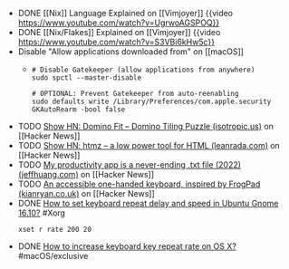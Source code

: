 - DONE [[Nix]] Language Explained on [[Vimjoyer]]
  {{video https://www.youtube.com/watch?v=UgrwoAGSPOQ}}
- DONE [[Nix/Flakes]] Explained on [[Vimjoyer]]
  {{video https://www.youtube.com/watch?v=S3VBi6kHw5c}}
- Disable "Allow applications downloaded from" on [[macOS]]
	- ```shell
	  # Disable Gatekeeper (allow applications from anywhere)
	  sudo spctl --master-disable
	  
	  # OPTIONAL: Prevent Gatekeeper from auto-reenabling
	  sudo defaults write /Library/Preferences/com.apple.security GKAutoRearm -bool false
	  ```
- TODO [Show HN: Domino Fit – Domino Tiling Puzzle (isotropic.us)](https://news.ycombinator.com/item?id=39420966) on [[Hacker News]]
- TODO [Show HN: htmz – a low power tool for HTML (leanrada.com)](https://news.ycombinator.com/item?id=39429370) on [[Hacker News]]
- TODO [My productivity app is a never-ending .txt file (2022) (jeffhuang.com)](https://news.ycombinator.com/item?id=39432876) on [[Hacker News]]
- TODO [An accessible one-handed keyboard, inspired by FrogPad (kianryan.co.uk)](https://news.ycombinator.com/item?id=39418810) on [[Hacker News]]
- DONE [How to set keyboard repeat delay and speed in Ubuntu Gnome 16.10?](https://askubuntu.com/a/1014269) #Xorg
  ```shell
  xset r rate 200 20
  ```
- DONE [How to increase keyboard key repeat rate on OS X?](https://apple.stackexchange.com/a/83923/516422) #macOS/exclusive